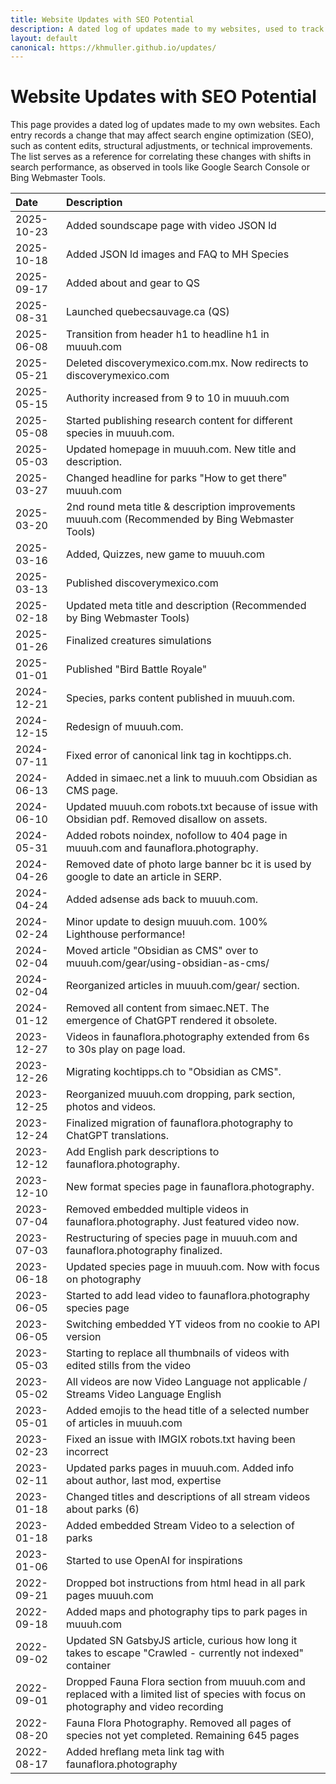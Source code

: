 ```yaml
---
title: Website Updates with SEO Potential
description: A dated log of updates made to my websites, used to track and analyze SEO impact through changes in search engine rankings over time.
layout: default
canonical: https://khmuller.github.io/updates/
---
```

# Website Updates with SEO Potential

This page provides a dated log of updates made to my own websites. Each entry records a change that may affect search engine optimization (SEO), such as content edits, structural adjustments, or technical improvements. The list serves as a reference for correlating these changes with shifts in search performance, as observed in tools like Google Search Console or Bing Webmaster Tools.

|Date|Description|
|:---|:---|
|2025-10-23|Added soundscape page with video JSON ld|
|2025-10-18|Added JSON ld images and FAQ to MH Species|
|2025-09-17|Added about and gear to QS|
|2025-08-31|Launched quebecsauvage.ca (QS)|
|2025-06-08|Transition from header h1 to headline h1 in muuuh.com|
|2025-05-21|Deleted discoverymexico.com.mx. Now redirects to discoverymexico.com|
|2025-05-15|Authority increased from 9 to 10 in muuuh.com|
|2025-05-08|Started publishing research content for different species in muuuh.com.|
|2025-05-03|Updated homepage in muuuh.com. New title and description.|
|2025-03-27|Changed headline for parks "How to get there" muuuh.com|
|2025-03-20|2nd round meta title & description improvements muuuh.com (Recommended by Bing Webmaster Tools)|
|2025-03-16|Added, Quizzes, new game to muuuh.com|
|2025-03-13|Published discoverymexico.com|
|2025-02-18|Updated meta title and description (Recommended by Bing Webmaster Tools)|
|2025-01-26|Finalized creatures simulations|
|2025-01-01|Published "Bird Battle Royale"|
|2024-12-21|Species, parks content published in muuuh.com.|
|2024-12-15|Redesign of muuuh.com.|
|2024-07-11|Fixed error of canonical link tag in kochtipps.ch.|
|2024-06-13|Added in simaec.net a link to muuuh.com Obsidian as CMS page.|
|2024-06-10|Updated muuuh.com robots.txt because of issue with Obsidian pdf. Removed disallow on assets.|
|2024-05-31|Added robots noindex, nofollow to 404 page in muuuh.com and faunaflora.photography.|
|2024-04-26|Removed date of photo large banner bc it is used by google to date an article in SERP.|
|2024-04-24|Added adsense ads back to muuuh.com.|
|2024-02-24|Minor update to design muuuh.com. 100% Lighthouse performance!|
|2024-02-04|Moved article "Obsidian as CMS" over to muuuh.com/gear/using-obsidian-as-cms/|
|2024-02-04|Reorganized articles in muuuh.com/gear/ section.|
|2024-01-12|Removed all content from simaec.NET. The emergence of ChatGPT rendered it obsolete.|
|2023-12-27|Videos in faunaflora.photography extended from 6s to 30s play on page load.|
|2023-12-26|Migrating kochtipps.ch to "Obsidian as CMS".|
|2023-12-25|Reorganized muuuh.com dropping, park section, photos and videos.|
|2023-12-24|Finalized migration of faunaflora.photography to ChatGPT translations.|
|2023-12-12|Add English park descriptions to faunaflora.photography.|
|2023-12-10|New format species page in faunaflora.photography.|
|2023-07-04|Removed embedded multiple videos in faunaflora.photography. Just featured video now.|
|2023-07-03|Restructuring of species page in muuuh.com and faunaflora.photography finalized.|
|2023-06-18|Updated species page in muuuh.com. Now with focus on photography|
|2023-06-05|Started to add lead video to faunaflora.photography species page|
|2023-06-05|Switching embedded YT videos from no cookie to API version|
|2023-05-03|Starting to replace all thumbnails of videos with edited stills from the video|
|2023-05-02|All videos are now Video Language not applicable / Streams Video Language English|
|2023-05-01|Added emojis to the head title of a selected number of articles in muuuh.com|
|2023-02-23|Fixed an issue with IMGIX robots.txt having been incorrect|
|2023-02-11|Updated parks pages in muuuh.com. Added info about author, last mod, expertise|
|2023-01-18|Changed titles and descriptions of all stream videos about parks (6)|
|2023-01-18|Added embedded Stream Video to a selection of parks|
|2023-01-06|Started to use OpenAI for inspirations|
|2022-09-21|Dropped bot instructions from html head in all park pages muuuh.com|
|2022-09-18|Added maps and photography tips to park pages in muuuh.com|
|2022-09-02|Updated SN GatsbyJS article, curious how long it takes to escape "Crawled - currently not indexed" container|
|2022-09-01|Dropped Fauna Flora section from muuuh.com and replaced with a limited list of species with focus on photography and video recording|
|2022-08-20|Fauna Flora Photography. Removed all pages of species not yet completed. Remaining 645 pages| 
|2022-08-17|Added hreflang meta link tag with faunaflora.photography|
